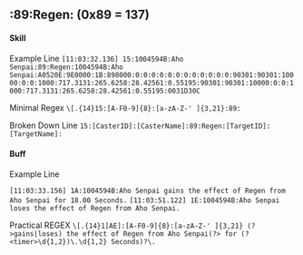 ## :89:Regen: (0x89 = 137)

#### Skill

Example Line
`[11:03:32.136] 15:1004594B:Aho Senpai:89:Regen:1004594B:Aho Senpai:A0520E:9E0000:1B:898000:0:0:0:0:0:0:0:0:0:0:0:0:90301:90301:10000:0:0:1000:717.3131:265.6258:28.42561:0.55195:90301:90301:10000:0:0:1000:717.3131:265.6258:28.42561:0.55195:0031D30C`

Minimal Regex
`\[.{14}15:[A-F0-9]{8}:[a-zA-Z-' ]{3,21}:89:`

Broken Down Line
`15:[CasterID]:[CasterName]:89:Regen:[TargetID]:[TargetName]:`

#### Buff

Example Line

`[11:03:33.156] 1A:1004594B:Aho Senpai gains the effect of Regen from Aho Senpai for 18.00 Seconds.`
`[11:03:51.122] 1E:1004594B:Aho Senpai loses the effect of Regen from Aho Senpai.`

Practical REGEX
`\[.{14}1[AE]:[A-F0-9]{8}:[a-zA-Z-' ]{3,21} (?>gains|loses) the effect of Regen from Aho Senpai(?> for (?<timer>\d{1,2})\.\d{1,2} Seconds)?\.`
